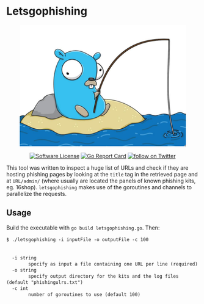 # Letsgophishing

<p align="center">
  <img alt="goransom" src="https://github.com/andpalmier/letsgophishing/blob/master/gopherphishing.png?raw=true" />
  <p align="center">
    <a href="https://github.com/andpalmier/letsgophishing/blob/master/LICENSE"><img alt="Software License" src="https://img.shields.io/badge/license-GPL3-brightgreen.svg?style=flat-square"></a>
    <a href="https://goreportcard.com/report/github.com/andpalmier/letsgophishing"><img alt="Go Report Card" src="https://goreportcard.com/badge/github.com/andpalmier/letsgophishing?style=flat-square"></a>
    <a href="https://twitter.com/intent/follow?screen_name=andpalmier"><img src="https://img.shields.io/twitter/follow/andpalmier?style=social&logo=twitter" alt="follow on Twitter"></a>
  </p>
</p>

This tool was written to inspect a huge list of URLs and check if they are hosting phishing pages by looking at the `title` tag in the retrieved page and at `URL/admin/` (where usually are located the panels of known phishing kits, eg. 16shop). `letsgophishing` makes use of the goroutines and channels to parallelize the requests.

## Usage

Build the executable with `go build letsgophishing.go`. Then:

```
$ ./letsgophishing -i inputFile -o outputFile -c 100


  -i string
    	specify as input a file containing one URL per line (required)
  -o string
    	specify output directory for the kits and the log files (default "phishingulrs.txt")
  -c int
    	number of goroutines to use (default 100)
```

